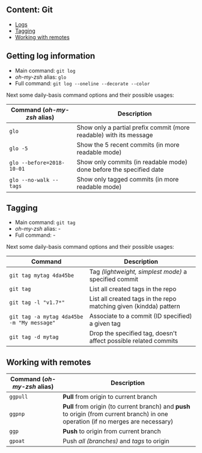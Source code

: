 ## Content: Git

* [Logs](#getting-log-information)
* [Tagging](#tagging)
* [Working with remotes](#working-with-remotes)

## Getting log information

- Main command: `git log`
- *oh-my-zsh* alias: `glo`
- Full command: `git log --oneline --decorate --color`

Next some daily-basis command options and their possible usages:

Command (*oh-my-zsh* alias) | Description
--- |--- 
`glo` | Show only a partial prefix commit (more readable) with its message
`glo -5` | Show the 5 recent commits (in more readable mode)
`glo --before=2018-10-01` | Show only commits (in readable mode) done before the specified date
`glo --no-walk --tags` | Show only tagged commits (in more readable mode)

## Tagging

- Main command: `git tag`
- *oh-my-zsh* alias: -
- Full command: -

Next some daily-basis command options and their possible usages:

Command | Description
--- | --- 
`git tag mytag 4da45be` | Tag _(lightweight, simplest mode)_ a specified commit
`git tag` | List all created tags in the repo
`git tag -l "v1.7*"` | List all created tags in the repo matching given (kindda) pattern
`git tag -a mytag 4da45be -m "My message"` | Associate to a commit (ID specified) a given tag
`git tag -d mytag` | Drop the specified tag, doesn't affect possible related commits

## Working with remotes
Command (*oh-my-zsh* alias) | Description
--- | --- 
`ggpull` | **Pull** from origin to current branch
`ggpnp` | **Pull** from origin (to current branch) and **push** to origin (from current branch) in one operation (if no merges are necessary)
`ggp` | **Push** to origin from current branch
`gpoat` | Push *all (branches)* and *tags* to origin


<!--stackedit_data:
eyJoaXN0b3J5IjpbLTExNjczMzIzOTUsLTEwNjI2MTUzODAsLT
E4NjA2NTg3NjBdfQ==
-->
